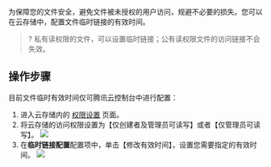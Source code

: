 为保障您的文件安全，避免文件被未授权的用户访问，规避不必要的损失。您可以在云存储中，配置文件临时链接的有效时间。
>? 私有读权限的文件，可以设置临时链接；公有读权限文件的访问链接不会失效。


## 操作步骤

目前文件临时有效时间仅可腾讯云控制台中进行配置：

1. 进入云存储内的 [权限设置](https://console.cloud.tencent.com/tcb/storage/index?tabId=auth) 页面。
2. 将云存储的访问权限设置为【仅创建者及管理员可读写】或者【仅管理员可读写】。
![](https://main.qcloudimg.com/raw/69507ffd708d3b0c4a65ac4b9a605711.jpg)
3. 在**临时链接配置**配置项中，单击【修改有效时间】，设置您需要指定的有效时间。
![](https://main.qcloudimg.com/raw/3b1685395510de3d87e9c23a924b6721.jpg)
